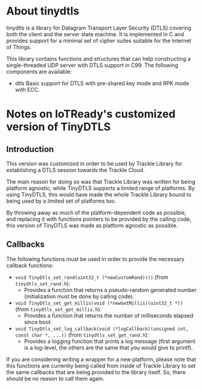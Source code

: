# About tinydtls

tinydtls is a library for Datagram Transport Layer Security (DTLS)
covering both the client and the server state machine. It is
implemented in C and provides support for a minimal set of cipher
suites suitable for the Internet of Things.

This library contains functions and structures that can help
constructing a single-threaded UDP server with DTLS support in
C99. The following components are available:

* dtls
  Basic support for DTLS with pre-shared key mode and RPK mode with ECC.

# Notes on IoTReady's customized version of TinyDTLS

## Introduction

This version was customized in order to be used by Trackle Library for establishing a DTLS session towards the Trackle Cloud.

The main reason for doing so was that Trackle Library was written for being platform agnostic, while TinyDTLS supports a limited range of platforms.
By using TinyDTLS, this would have made the whole Trackle Library bound to being used by a limited set of platforms too.

By throwing away as much of the platform-dependent code as possible, and replacing it with functions pointers to be provided by the calling code, this version of TinyDTLS was made as platform agnostic as possible.

## Callbacks

The following functions must be used in order to provide the necessary callback functions:
* `void TinyDtls_set_rand(uint32_t (*newCustomRand)())` (from `tinydtls_set_rand.h`):
  * Provides a function that returns a pseudo-random generated number (initialization must be done by calling code).
* `void TinyDtls_set_get_millis(void (*newGetMillis)(uint32_t *))` (from `tinydtls_set_get_millis.h`):
  * Provides a function that returns the number of milliseconds elapsed since boot.
* `void TinyDtls_set_log_callback(void (*logCallback)(unsigned int, const char *, ...))` (from `tinydtls_set_get_rand.h`):
  * Provides a logging function that prints a log message (first argument is a log-level, the others are the same that you would give to printf).

If you are considering writing a wrapper for a new platform, please note that this functions are currently being called from inside of Trackle Library to set the same callbacks that are being provided to the library itself. So, there should be no reason to call them again.
